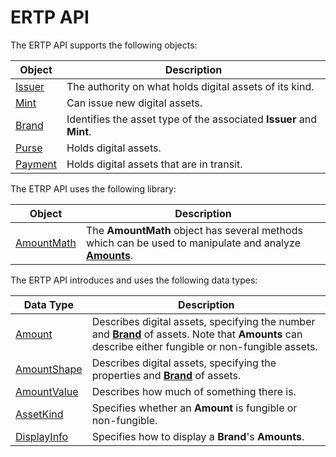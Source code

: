 # ERTP API

The ERTP API supports the following objects:

| Object               | Description                                                          |
| -------------------- | -------------------------------------------------------------------- |
| [Issuer](./issuer)   | The authority on what holds digital assets of its kind.              |
| [Mint](./mint)       | Can issue new digital assets.                                        |
| [Brand](./brand)     | Identifies the asset type of the associated **Issuer** and **Mint**. |
| [Purse](./purse)     | Holds digital assets.                                                |
| [Payment](./payment) | Holds digital assets that are in transit.                            |

The ETRP API uses the following library:

| Object                      | Description                                                                                                                        |
| --------------------------- | ---------------------------------------------------------------------------------------------------------------------------------- |
| [AmountMath](./amount-math) | The **AmountMath** object has several methods which can be used to manipulate and analyze **[Amounts](./ertp-data-types#amount)**. |

The ERTP API introduces and uses the following data types:

| Data Type                                    | Description                                                                                                                                                    |
| -------------------------------------------- | -------------------------------------------------------------------------------------------------------------------------------------------------------------- |
| [Amount](./ertp-data-types#amount)           | Describes digital assets, specifying the number and **[Brand](./brand)** of assets. Note that **Amounts** can describe either fungible or non-fungible assets. |
| [AmountShape](./ertp-data-types#amountshape) | Describes digital assets, specifying the properties and **[Brand](./brand)** of assets.                                                                        |
| [AmountValue](./ertp-data-types#amountvalue) | Describes how much of something there is.                                                                                                                      |
| [AssetKind](./ertp-data-types#assetkind)     | Specifies whether an **Amount** is fungible or non-fungible.                                                                                                   |
| [DisplayInfo](./ertp-data-types#displayinfo) | Specifies how to display a **Brand**'s **Amounts**.                                                                                                            |

